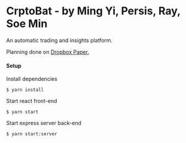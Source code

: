 # CrptoBat - by Ming Yi, Persis, Ray, Soe Min

An automatic trading and insights platform.

Planning done on
[Dropbox Paper.](https://paper.dropbox.com/doc/Project-4-CryptoBat-WBpU2pfVkhp0x8H9ibBPz)

#### Setup

Install dependencies

```
$ yarn install
```

Start react front-end

```
$ yarn start
```

Start express server back-end

```
$ yarn start:server
```

